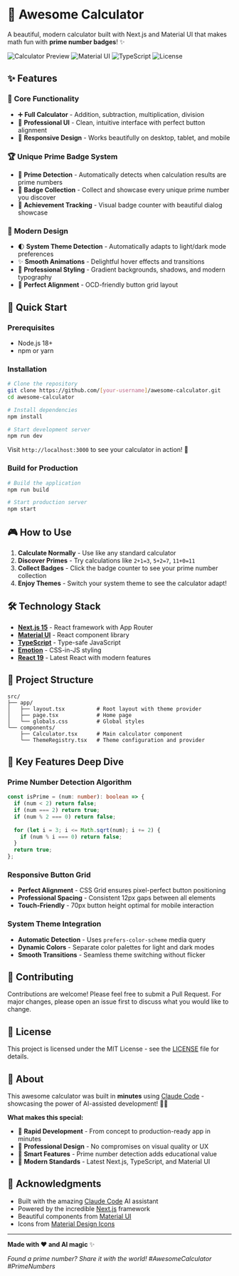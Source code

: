# 🧮 Awesome Calculator

A beautiful, modern calculator built with Next.js and Material UI that makes math fun with **prime number badges**! ✨

![Calculator Preview](https://img.shields.io/badge/Built%20with-Next.js%2015-black?style=flat-square&logo=next.js)
![Material UI](https://img.shields.io/badge/UI-Material%20UI-blue?style=flat-square&logo=mui)
![TypeScript](https://img.shields.io/badge/Language-TypeScript-blue?style=flat-square&logo=typescript)
![License](https://img.shields.io/badge/License-MIT-green?style=flat-square)

## ✨ Features

### 🎯 **Core Functionality**
- ➕ **Full Calculator** - Addition, subtraction, multiplication, division
- 🧮 **Professional UI** - Clean, intuitive interface with perfect button alignment
- 📱 **Responsive Design** - Works beautifully on desktop, tablet, and mobile

### 🏆 **Unique Prime Badge System**
- 🔢 **Prime Detection** - Automatically detects when calculation results are prime numbers
- 🌟 **Badge Collection** - Collect and showcase every unique prime number you discover
- 🎉 **Achievement Tracking** - Visual badge counter with beautiful dialog showcase

### 🎨 **Modern Design**
- 🌓 **System Theme Detection** - Automatically adapts to light/dark mode preferences
- ✨ **Smooth Animations** - Delightful hover effects and transitions
- 💎 **Professional Styling** - Gradient backgrounds, shadows, and modern typography
- 🎯 **Perfect Alignment** - OCD-friendly button grid layout

## 🚀 Quick Start

### Prerequisites
- Node.js 18+ 
- npm or yarn

### Installation

```bash
# Clone the repository
git clone https://github.com/[your-username]/awesome-calculator.git
cd awesome-calculator

# Install dependencies
npm install

# Start development server
npm run dev
```

Visit `http://localhost:3000` to see your calculator in action! 🎉

### Build for Production

```bash
# Build the application
npm run build

# Start production server
npm start
```

## 🎮 How to Use

1. **Calculate Normally** - Use like any standard calculator
2. **Discover Primes** - Try calculations like `2+1=3`, `5+2=7`, `11+0=11`
3. **Collect Badges** - Click the badge counter to see your prime number collection
4. **Enjoy Themes** - Switch your system theme to see the calculator adapt!

## 🛠️ Technology Stack

- **[Next.js 15](https://nextjs.org/)** - React framework with App Router
- **[Material UI](https://mui.com/)** - React component library
- **[TypeScript](https://www.typescriptlang.org/)** - Type-safe JavaScript
- **[Emotion](https://emotion.sh/)** - CSS-in-JS styling
- **[React 19](https://react.dev/)** - Latest React with modern features

## 📁 Project Structure

```
src/
├── app/
│   ├── layout.tsx          # Root layout with theme provider
│   ├── page.tsx            # Home page
│   └── globals.css         # Global styles
└── components/
    ├── Calculator.tsx      # Main calculator component
    └── ThemeRegistry.tsx   # Theme configuration and provider
```

## 🎨 Key Features Deep Dive

### Prime Number Detection Algorithm
```typescript
const isPrime = (num: number): boolean => {
  if (num < 2) return false;
  if (num === 2) return true;
  if (num % 2 === 0) return false;
  
  for (let i = 3; i <= Math.sqrt(num); i += 2) {
    if (num % i === 0) return false;
  }
  return true;
};
```

### Responsive Button Grid
- **Perfect Alignment** - CSS Grid ensures pixel-perfect button positioning
- **Professional Spacing** - Consistent 12px gaps between all elements
- **Touch-Friendly** - 70px button height optimal for mobile interaction

### System Theme Integration
- **Automatic Detection** - Uses `prefers-color-scheme` media query
- **Dynamic Colors** - Separate color palettes for light and dark modes
- **Smooth Transitions** - Seamless theme switching without flicker

## 🤝 Contributing

Contributions are welcome! Please feel free to submit a Pull Request. For major changes, please open an issue first to discuss what you would like to change.

## 📝 License

This project is licensed under the MIT License - see the [LICENSE](LICENSE) file for details.

## 🎯 About

This awesome calculator was built in **minutes** using [Claude Code](https://claude.ai/code) - showcasing the power of AI-assisted development! 🤖✨

**What makes this special:**
- 🚀 **Rapid Development** - From concept to production-ready app in minutes
- 🎨 **Professional Design** - No compromises on visual quality or UX
- 🧠 **Smart Features** - Prime number detection adds educational value
- 📱 **Modern Standards** - Latest Next.js, TypeScript, and Material UI

## 🌟 Acknowledgments

- Built with the amazing [Claude Code](https://claude.ai/code) AI assistant
- Powered by the incredible [Next.js](https://nextjs.org/) framework
- Beautiful components from [Material UI](https://mui.com/)
- Icons from [Material Design Icons](https://mui.com/material-ui/material-icons/)

---

**Made with ❤️ and AI magic** ✨

*Found a prime number? Share it with the world! #AwesomeCalculator #PrimeNumbers*
